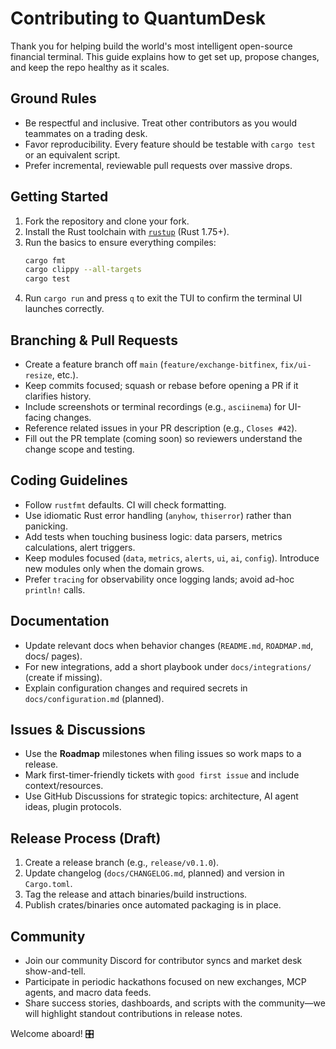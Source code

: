 # Contributing to QuantumDesk

Thank you for helping build the world's most intelligent open-source financial terminal. This guide explains how to get set up, propose changes, and keep the repo healthy as it scales.

## Ground Rules

- Be respectful and inclusive. Treat other contributors as you would teammates on a trading desk.
- Favor reproducibility. Every feature should be testable with `cargo test` or an equivalent script.
- Prefer incremental, reviewable pull requests over massive drops.

## Getting Started

1. Fork the repository and clone your fork.
2. Install the Rust toolchain with [`rustup`](https://rustup.rs/) (Rust 1.75+).
3. Run the basics to ensure everything compiles:
   ```bash
   cargo fmt
   cargo clippy --all-targets
   cargo test
   ```
4. Run `cargo run` and press `q` to exit the TUI to confirm the terminal UI launches correctly.

## Branching & Pull Requests

- Create a feature branch off `main` (`feature/exchange-bitfinex`, `fix/ui-resize`, etc.).
- Keep commits focused; squash or rebase before opening a PR if it clarifies history.
- Include screenshots or terminal recordings (e.g., `asciinema`) for UI-facing changes.
- Reference related issues in your PR description (e.g., `Closes #42`).
- Fill out the PR template (coming soon) so reviewers understand the change scope and testing.

## Coding Guidelines

- Follow `rustfmt` defaults. CI will check formatting.
- Use idiomatic Rust error handling (`anyhow`, `thiserror`) rather than panicking.
- Add tests when touching business logic: data parsers, metrics calculations, alert triggers.
- Keep modules focused (`data`, `metrics`, `alerts`, `ui`, `ai`, `config`). Introduce new modules only when the domain grows.
- Prefer `tracing` for observability once logging lands; avoid ad-hoc `println!` calls.

## Documentation

- Update relevant docs when behavior changes (`README.md`, `ROADMAP.md`, docs/ pages).
- For new integrations, add a short playbook under `docs/integrations/` (create if missing).
- Explain configuration changes and required secrets in `docs/configuration.md` (planned).

## Issues & Discussions

- Use the **Roadmap** milestones when filing issues so work maps to a release.
- Mark first-timer-friendly tickets with `good first issue` and include context/resources.
- Use GitHub Discussions for strategic topics: architecture, AI agent ideas, plugin protocols.

## Release Process (Draft)

1. Create a release branch (e.g., `release/v0.1.0`).
2. Update changelog (`docs/CHANGELOG.md`, planned) and version in `Cargo.toml`.
3. Tag the release and attach binaries/build instructions.
4. Publish crates/binaries once automated packaging is in place.

## Community

- Join our community Discord for contributor syncs and market desk show-and-tell.
- Participate in periodic hackathons focused on new exchanges, MCP agents, and macro data feeds.
- Share success stories, dashboards, and scripts with the community—we will highlight standout contributions in release notes.

Welcome aboard! 🎛️
